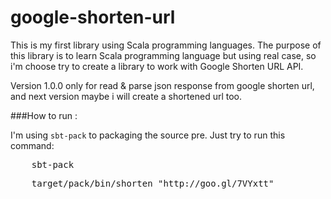 google-shorten-url
==================

This is my first library using Scala programming languages.  The purpose of this library
is to learn Scala programming language but using real case, so i'm choose try to create
a library to work with Google Shorten URL API.

Version 1.0.0 only for read & parse json response from google shorten url, and next version
maybe i will create a shortened url too.

###How to run :

I'm using <code>sbt-pack</code> to packaging the source pre.  Just try to run this command:

<pre>
	sbt-pack
</pre>

<pre>
	target/pack/bin/shorten "http://goo.gl/7VYxtt"
</pre>
